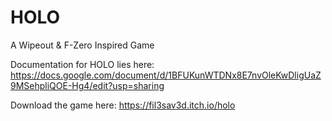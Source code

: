 # HOLO
A Wipeout & F-Zero Inspired Game

Documentation for HOLO lies here: https://docs.google.com/document/d/1BFUKunWTDNx8E7nvOleKwDligUaZ9MSehpliQOE-Hg4/edit?usp=sharing

Download the game here: https://fil3sav3d.itch.io/holo

